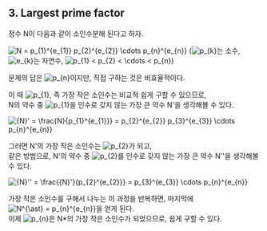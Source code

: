 ## 3. Largest prime factor

정수 N이 다음과 같이 소인수분해 된다고 하자.

![N = p_{1}^{e_{1}} p_{2}^{e_{2}} \cdots p_{n}^{e_{n}}](https://latex.codecogs.com/gif.latex?N&space;=&space;p_{1}^{e_{1}}&space;p_{2}^{e_{2}}&space;\cdots&space;p_{n}^{e_{n}})
(![p_{k}](https://latex.codecogs.com/gif.latex?p_{k})는 소수, ![e_{k}](https://latex.codecogs.com/gif.latex?e_{k})는 자연수, ![p_{1} < p_{2} < \cdots < p_{n}](https://latex.codecogs.com/gif.latex?p_{1}&space;<&space;p_{2}&space;<&space;\cdots&space;<&space;p_{n}))

문제의 답은 ![p_{n}](https://latex.codecogs.com/gif.latex?p_{n})이지만, 직접 구하는 것은 비효율적이다.

이 때 ![p_{1}](https://latex.codecogs.com/gif.latex?p_{1}), 즉 가장 작은 소인수는 비교적 쉽게 구할 수 있으므로,<br>
N의 약수 중 ![p_{1}](https://latex.codecogs.com/gif.latex?p_{1})을 인수로 갖지 않는 가장 큰 약수 N'을 생각해볼 수 있다.

![{N}' = \frac{N}{p_{1}^{e_{1}}} = p_{2}^{e_{2}} p_{3}^{e_{3}} \cdots p_{n}^{e_{n}}](https://latex.codecogs.com/gif.latex?{N}'&space;=&space;\frac{N}{p_{1}^{e_{1}}}&space;=&space;p_{2}^{e_{2}}&space;p_{3}^{e_{3}}&space;\cdots&space;p_{n}^{e_{n}})

그러면 N'의 가장 작은 소인수는 ![p_{2}](https://latex.codecogs.com/gif.latex?p_{2})가 되고,<br>
같은 방법으로, N'의 약수 중 ![p_{2}](https://latex.codecogs.com/gif.latex?p_{2})를 인수로 갖지 않는 가장 큰 약수 N''을 생각해볼 수 있다.

![{N}'' = \frac{{N}'}{p_{2}^{e_{2}}} = p_{3}^{e_{3}} \cdots p_{n}^{e_{n}}](https://latex.codecogs.com/gif.latex?{N}''&space;=&space;\frac{{N}'}{p_{2}^{e_{2}}}&space;=&space;p_{3}^{e_{3}}&space;\cdots&space;p_{n}^{e_{n}})

가장 작은 소인수를 구해서 나누는 이 과정을 반복하면, 마지막에 ![N^{\ast} = p_{n}^{e_{n}}](https://latex.codecogs.com/gif.latex?N^{\ast}&space;=&space;p_{n}^{e_{n}})을 얻게 된다.<br>
이제 ![p_{n}](https://latex.codecogs.com/gif.latex?p_{n})은 N*의 가장 작은 소인수가 되었으므로, 쉽게 구할 수 있다.
